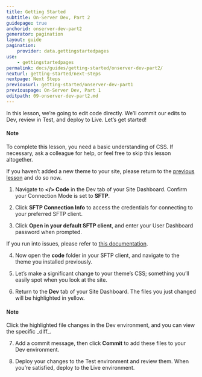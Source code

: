 ```yaml
---
title: Getting Started
subtitle: On-Server Dev, Part 2
guidepage: true
anchorid: onserver-dev-part2
generator: pagination
layout: guide
pagination:
    provider: data.gettingstartedpages
use:
    - gettingstartedpages
permalink: docs/guides/getting-started/onserver-dev-part2/
nexturl: getting-started/next-steps
nextpage: Next Steps
previousurl: getting-started/onserver-dev-part1
previouspage: On-Server Dev, Part 1
editpath: 09-onserver-dev-part2.md
---
```


In this lesson, we’re going to edit code directly. We’ll commit our edits to Dev, review in Test, and deploy to Live. Let’s get started!

<div class="alert alert-info">
<h4 class="info">Note</h4>
<p>To complete this lesson, you need a basic understanding of CSS. If necessary, ask a colleague for help, or feel free to skip this lesson altogether.  
</p></div>

If you haven’t added a new theme to your site, please return to the [previous lesson](/docs/guides/getting-started/onserver-dev-part1) and do so now.

1. Navigate to **</> Code** in the Dev tab of your Site Dashboard. Confirm your Connection Mode is set to **SFTP**.

2. Click **SFTP Connection Info** to access the credentials for connecting to your preferred SFTP client.

3. Click **Open in your default SFTP client**, and enter your User Dashboard password when prompted.

  If you run into issues, please refer to [this documentation](/docs/sftp/#sftp-connection-information).

4. Now open the **code** folder in your SFTP client, and navigate to the theme you installed previously.

5. Let’s make a significant change to your theme’s CSS; something you’ll easily spot when you look at the site.

6. Return to the **Dev** tab of your Site Dashboard. The files you just changed will be highlighted in yellow.

<div class="alert alert-info">
<h4 class="info">Note</h4>
<p>Click the highlighted file changes in the Dev environment, and you can view the specific _diff_.  
</p></div>

7. Add a commit message, then click **Commit** to add these files to your Dev environment.

8. Deploy your changes to the Test environment and review them. When you’re satisfied, deploy to the Live environment.
